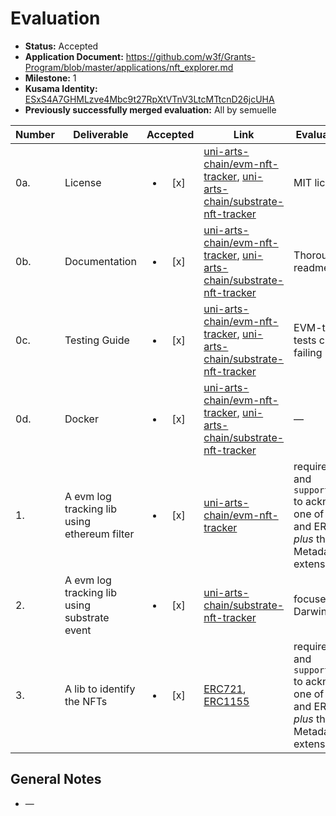 # Evaluation

- **Status:** Accepted
- **Application Document:**  https://github.com/w3f/Grants-Program/blob/master/applications/nft_explorer.md
- **Milestone:** 1
- **Kusama Identity:** [ESxS4A7GHMLzve4Mbc9t27RpXtVTnV3LtcMTtcnD26jcUHA](https://polkascan.io/pre/kusama/account/ESxS4A7GHMLzve4Mbc9t27RpXtVTnV3LtcMTtcnD26jcUHA)
- **Previously successfully merged evaluation:** All by semuelle

| Number | Deliverable | Accepted | Link | Evaluation Notes |
| ------ | ----------- | :------: | ---- |----------------- |
| 0a. | License | <ul><li>[x] </li></ul> | [uni-arts-chain/evm-nft-tracker](https://github.com/uni-arts-chain/evm-nft-tracker/blob/28740dbfa8e1c2f09bf49662c645777b334987dc/LICENSE.txt), [uni-arts-chain/substrate-nft-tracker](https://github.com/uni-arts-chain/substrate-nft-tracker/blob/73276c07aaf7bb3129278a5c549e9fa9842a4418/LICENSE.txt) | MIT license |
| 0b. | Documentation | <ul><li>[x] </li></ul> | [uni-arts-chain/evm-nft-tracker](https://github.com/uni-arts-chain/evm-nft-tracker/blob/28740dbfa8e1c2f09bf49662c645777b334987dc/README.md), [uni-arts-chain/substrate-nft-tracker](https://github.com/uni-arts-chain/substrate-nft-tracker/blob/73276c07aaf7bb3129278a5c549e9fa9842a4418/README.md) | Thorough readmes |
| 0c. | Testing Guide | <ul><li>[x] </li></ul> | [uni-arts-chain/evm-nft-tracker](https://github.com/uni-arts-chain/evm-nft-tracker/blob/28740dbfa8e1c2f09bf49662c645777b334987dc/README.md), [uni-arts-chain/substrate-nft-tracker](https://github.com/uni-arts-chain/substrate-nft-tracker/blob/73276c07aaf7bb3129278a5c549e9fa9842a4418/README.md) | EVM-tracker tests currently failing |
| 0d. | Docker | <ul><li>[x] </li></ul> | [uni-arts-chain/evm-nft-tracker](https://github.com/uni-arts-chain/evm-nft-tracker/blob/28740dbfa8e1c2f09bf49662c645777b334987dc/Dockerfile), [uni-arts-chain/substrate-nft-tracker](https://github.com/uni-arts-chain/substrate-nft-tracker/blob/73276c07aaf7bb3129278a5c549e9fa9842a4418/Dockerfile) | — |
| 1. | A evm log tracking lib using ethereum filter | <ul><li>[x] </li></ul> | [uni-arts-chain/evm-nft-tracker](https://github.com/uni-arts-chain/evm-nft-tracker/tree/ad6519ae20c96b2c0ebf0ee1d1936db0e93ca3bd/libs/nft-events) | requires ERC165 and `supportsInterface` to acknowledge one of ERC721 and ERC1155 _plus_ their Metadata extension |
| 2. | A evm log tracking lib using substrate event | <ul><li>[x] </li></ul> | [uni-arts-chain/substrate-nft-tracker](https://github.com/uni-arts-chain/substrate-nft-tracker/blob/73276c07aaf7bb3129278a5c549e9fa9842a4418/lib/nft_helper.rb) | focused on Darwinia Pangolin |
| 3. | A lib to identify the NFTs | <ul><li>[x] </li></ul> | [ERC721](https://github.com/uni-arts-chain/substrate-nft-tracker/blob/73276c07aaf7bb3129278a5c549e9fa9842a4418/lib/erc721_contract.rb), [ERC1155](https://github.com/uni-arts-chain/substrate-nft-tracker/blob/73276c07aaf7bb3129278a5c549e9fa9842a4418/lib/erc1155_contract.rb) | requires ERC165 and `supportsInterface` to acknowledge one of ERC721 and ERC1155 _plus_ their Metadata extension |


## General Notes

- —
